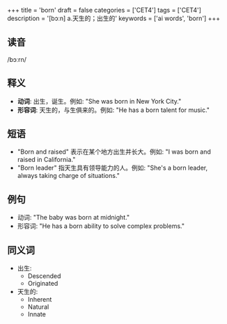 +++
title = 'born'
draft = false
categories = ['CET4']
tags = ['CET4']
description = '[bɔːn] a.天生的；出生的'
keywords = ['ai words', 'born']
+++

## 读音
/bɔːrn/

## 释义
- **动词**: 出生，诞生。例如: "She was born in New York City."
- **形容词**: 天生的，与生俱来的。例如: "He has a born talent for music."

## 短语
- "Born and raised" 表示在某个地方出生并长大。例如: "I was born and raised in California."
- "Born leader" 指天生具有领导能力的人。例如: "She's a born leader, always taking charge of situations."

## 例句
- 动词: "The baby was born at midnight."
- 形容词: "He has a born ability to solve complex problems."

## 同义词
- 出生:
  - Descended
  - Originated
- 天生的:
  - Inherent
  - Natural
  - Innate
